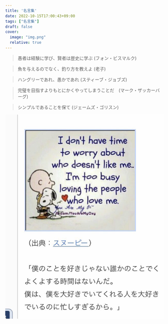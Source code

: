 ```yaml
---
title: '名言集'
date: 2022-10-15T17:00:43+09:00
tags: ["名言集"]
draft: false
cover:
  image: "img.png"
  relative: true
---
```


> 愚者は経験に学び、賢者は歴史に学ぶ (フォン・ビスマルク)

> 魚を与えるのでなく、釣り方を教えよ (老子)

> ハングリーであれ、愚かであれ (スティーブ・ジョブズ)

> 完璧を目指すよりもとにかくやってしまうことだ　(マーク・ザッカーバーグ)

> シンプルであることを保て (ジェームズ・ゴリスン)

![img_1.png](img_1.png)